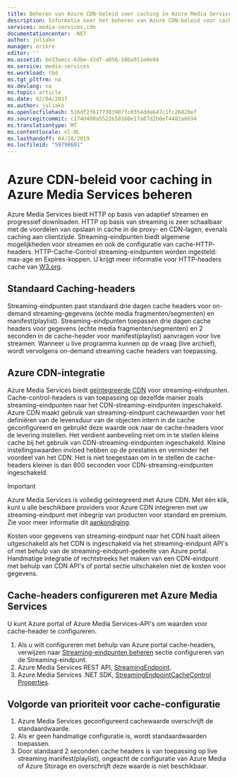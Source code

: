 ```yaml
---
title: Beheren van Azure CDN-beleid voor caching in Azure Media Services | Microsoft Docs
description: Informatie over het beheren van Azure CDN-beleid voor caching in Azure Media Services.
services: media-services,cdn
documentationcenter: .NET
author: juliako
manager: erikre
editor: ''
ms.assetid: be33aecc-6dbe-43d7-a056-10ba911e0e94
ms.service: media-services
ms.workload: tbd
ms.tgt_pltfrm: na
ms.devlang: na
ms.topic: article
ms.date: 02/04/2017
ms.author: juliako
ms.openlocfilehash: 516df2f6177303987fc0354dde647c1fc26820ef
ms.sourcegitcommit: c174d408a5522b58160e17a87d2b6ef4482a6694
ms.translationtype: MT
ms.contentlocale: nl-NL
ms.lasthandoff: 04/18/2019
ms.locfileid: "59798601"
---
```

# <a name="manage-azure-cdn-caching-policy-in-azure-media-services"></a>Azure CDN-beleid voor caching in Azure Media Services beheren
Azure Media Services biedt HTTP op basis van adaptief streamen en progressief downloaden. HTTP op basis van streaming is zeer schaalbaar met de voordelen van opslaan in cache in de proxy- en CDN-lagen, evenals caching aan clientzijde. Streaming-eindpunten biedt algemene mogelijkheden voor streamen en ook de configuratie van cache-HTTP-headers. HTTP-Cache-Control streaming-eindpunten worden ingesteld: max-age en Expires-koppen. U krijgt meer informatie voor HTTP-headers cache van [W3.org](https://www.w3.org/Protocols/rfc2616/rfc2616-sec13.html).

## <a name="default-caching-headers"></a>Standaard Caching-headers
Streaming-eindpunten past standaard drie dagen cache headers voor on-demand streaming-gegevens (echte media fragmenten/segmenten) en manifest(playlist). Streaming-eindpunten toepassen drie dagen cache headers voor gegevens (echte media fragmenten/segmenten) en 2 seconden in de cache-header voor manifest(playlist) aanvragen voor live streamen. Wanneer u live programma kunnen op de vraag (live archief), wordt vervolgens on-demand streaming cache headers van toepassing.

## <a name="azure-cdn-integration"></a>Azure CDN-integratie
Azure Media Services biedt [geïntegreerde CDN](https://azure.microsoft.com/updates/azure-media-services-now-fully-integrated-with-azure-cdn/) voor streaming-eindpunten. Cache-control-headers is van toepassing op dezelfde manier zoals streaming-eindpunten naar het CDN-streaming-eindpunten ingeschakeld. Azure CDN maakt gebruik van streaming-eindpunt cachewaarden voor het definiëren van de levensduur van de objecten intern in de cache geconfigureerd en gebruikt deze waarde ook naar de cache-headers voor de levering instellen. Het verdient aanbeveling niet om in te stellen kleine cache bij het gebruik van CDN-streaming-eindpunten ingeschakeld. Kleine instellingswaarden invloed hebben op de prestaties en verminder het voordeel van het CDN. Het is niet toegestaan om in te stellen de cache-headers kleiner is dan 600 seconden voor CDN-streaming-eindpunten ingeschakeld.

> [!IMPORTANT]
>Azure Media Services is volledig geïntegreerd met Azure CDN. Met één klik, kunt u alle beschikbare providers voor Azure CDN integreren met uw streaming-eindpunt met inbegrip van producten voor standard en premium. Zie voor meer informatie dit [aankondiging](https://azure.microsoft.com/blog/standardstreamingendpoint/).
> 
> Kosten voor gegevens van streaming-eindpunt naar het CDN haalt alleen uitgeschakeld als het CDN is ingeschakeld via het streaming-eindpunt API's of met behulp van de streaming-eindpunt-gedeelte van Azure portal. Handmatige integratie of rechtstreeks het maken van een CDN-eindpunt met behulp van CDN API's of portal sectie uitschakelen niet de kosten voor gegevens.

## <a name="configuring-cache-headers-with-azure-media-services"></a>Cache-headers configureren met Azure Media Services
U kunt Azure portal of Azure Media Services-API's om waarden voor cache-header te configureren.

1. Als u wilt configureren met behulp van Azure portal cache-headers, verwijzen naar [Streaming-eindpunten beheren](../media-services/previous/media-services-portal-manage-streaming-endpoints.md) sectie configureren van de Streaming-eindpunt.
2. Azure Media Services REST API, [StreamingEndpoint](/rest/api/media/operations/streamingendpoint#StreamingEndpointCacheControl).
3. Azure Media Services .NET SDK, [StreamingEndpointCacheControl Properties](https://go.microsoft.com/fwlink/?LinkId=615302).

## <a name="cache-configuration-precedence-order"></a>Volgorde van prioriteit voor cache-configuratie
1. Azure Media Services geconfigureerd cachewaarde overschrijft de standaardwaarde.
2. Als er geen handmatige configuratie is, wordt standaardwaarden toepassen.
3. Door standaard 2 seconden cache headers is van toepassing op live streaming manifest(playlist), ongeacht de configuratie van Azure Media of Azure Storage en overschrijft deze waarde is niet beschikbaar.

